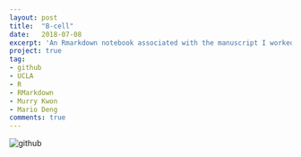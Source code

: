 ```yaml
---
layout: post
title:  "B-cell"
date:   2018-07-08
excerpt: 'An Rmarkdown notebook associated with the manuscript I worked on with Murray Kwon and Mario Deng, titled: "Temporal expression of cytokines and B-cell phenotypes during mechanical circulatory support."'
project: true
tag:
- github
- UCLA
- R
- RMarkdown
- Murry Kwon
- Mario Deng
comments: true
---
```


![github](https://nickwisniewski.com/B-cell)
